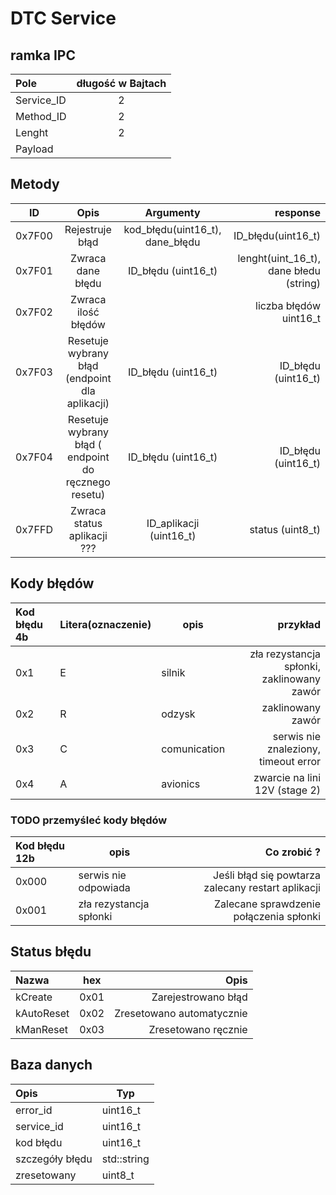# DTC Service

## ramka IPC
| Pole | długość w Bajtach |
| :--- | :---: |
| Service_ID | 2 |
| Method_ID |2 |  
| Lenght | 2 |
| Payload |  |


## Metody

| ID | Opis | Argumenty | response |
| :----: | :------: | :----: | ---: |
| 0x7F00 | Rejestruje błąd | kod_błędu(uint16_t), dane_błędu | ID_błędu(uint16_t) | 
| 0x7F01 | Zwraca dane błędu | ID_błędu (uint16_t) | lenght(uint_16_t), dane błedu (string) |
| 0x7F02 |  Zwraca ilość błędów | | liczba błędów uint16_t |
| 0x7F03 | Resetuje wybrany błąd (endpoint dla aplikacji) | ID_błędu (uint16_t) | ID_błędu (uint16_t) |
| 0x7F04 | Resetuje wybrany błąd ( endpoint do ręcznego resetu) | ID_błędu (uint16_t) | ID_błędu (uint16_t) |
| 0x7FFD | Zwraca status aplikacji ??? | ID_aplikacji (uint16_t) | status (uint8_t) |

## Kody błędów

| Kod błędu 4b | Litera(oznaczenie) | opis | przykład |
| :--- | :---  | --- | ---: |
| 0x1 | E | silnik | zła rezystancja spłonki, zaklinowany zawór |
| 0x2| R | odzysk | zaklinowany zawór |
| 0x3| C | comunication | serwis nie znaleziony, timeout error |
| 0x4| A | avionics | zwarcie na lini 12V (stage 2) |


### TODO przemyśleć kody błędów
| Kod błędu 12b | opis | Co zrobić ? |
| :--- | --- | ---: |
| 0x000 | serwis nie odpowiada | Jeśli błąd się powtarza zalecany restart aplikacji |
| 0x001 | zła rezystancja spłonki| Zalecane sprawdzenie połączenia spłonki |


## Status błędu
| Nazwa | hex | Opis |
| :--- | --- | ---: |
| kCreate | 0x01 | Zarejestrowano błąd |
| kAutoReset | 0x02 | Zresetowano automatycznie |
| kManReset | 0x03 | Zresetowano ręcznie |


## Baza danych 
| Opis | Typ |
| :--- | --- |
| error_id | uint16_t |
| service_id | uint16_t |
| kod błędu | uint16_t |
| szczegóły błędu | std::string |
| zresetowany | uint8_t |